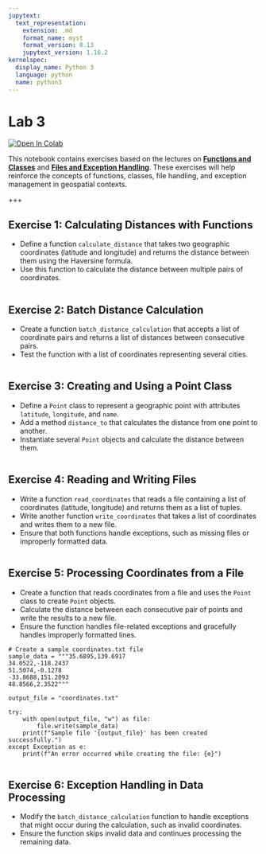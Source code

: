 ```yaml
---
jupytext:
  text_representation:
    extension: .md
    format_name: myst
    format_version: 0.13
    jupytext_version: 1.16.2
kernelspec:
  display_name: Python 3
  language: python
  name: python3
---
```


# Lab 3

[![Open In Colab](https://colab.research.google.com/assets/colab-badge.svg)](https://colab.research.google.com/github/giswqs/geog-510/blob/main/book/labs/lab_03.ipynb)

This notebook contains exercises based on the lectures on [**Functions and Classes**](https://geog-510.gishub.org/book/python/06_functions_classes.html) and [**Files and Exception Handling**](https://geog-510.gishub.org/book/python/07_files.html). These exercises will help reinforce the concepts of functions, classes, file handling, and exception management in geospatial contexts.

+++

## Exercise 1: Calculating Distances with Functions

- Define a function `calculate_distance` that takes two geographic coordinates (latitude and longitude) and returns the distance between them using the Haversine formula.
- Use this function to calculate the distance between multiple pairs of coordinates.

```{code-cell} ipython3

```

## Exercise 2: Batch Distance Calculation

- Create a function `batch_distance_calculation` that accepts a list of coordinate pairs and returns a list of distances between consecutive pairs.
- Test the function with a list of coordinates representing several cities.

```{code-cell} ipython3

```

## Exercise 3: Creating and Using a Point Class

- Define a `Point` class to represent a geographic point with attributes `latitude`, `longitude`, and `name`.
- Add a method `distance_to` that calculates the distance from one point to another.
- Instantiate several `Point` objects and calculate the distance between them.

```{code-cell} ipython3

```

## Exercise 4: Reading and Writing Files

- Write a function `read_coordinates` that reads a file containing a list of coordinates (latitude, longitude) and returns them as a list of tuples.
- Write another function `write_coordinates` that takes a list of coordinates and writes them to a new file.
- Ensure that both functions handle exceptions, such as missing files or improperly formatted data.

```{code-cell} ipython3

```

## Exercise 5: Processing Coordinates from a File

- Create a function that reads coordinates from a file and uses the `Point` class to create `Point` objects.
- Calculate the distance between each consecutive pair of points and write the results to a new file.
- Ensure the function handles file-related exceptions and gracefully handles improperly formatted lines.

```{code-cell} ipython3
# Create a sample coordinates.txt file
sample_data = """35.6895,139.6917
34.0522,-118.2437
51.5074,-0.1278
-33.8688,151.2093
48.8566,2.3522"""

output_file = "coordinates.txt"

try:
    with open(output_file, "w") as file:
        file.write(sample_data)
    print(f"Sample file '{output_file}' has been created successfully.")
except Exception as e:
    print(f"An error occurred while creating the file: {e}")
```

```{code-cell} ipython3

```

## Exercise 6: Exception Handling in Data Processing

- Modify the `batch_distance_calculation` function to handle exceptions that might occur during the calculation, such as invalid coordinates.
- Ensure the function skips invalid data and continues processing the remaining data.

```{code-cell} ipython3

```
